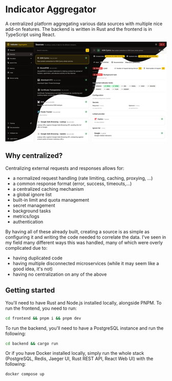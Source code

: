 # Indicator Aggregator

A centralized platform aggregating various data sources with multiple nice add-on features. The backend is written in Rust and the frontend is in TypeScript using React.

![Screenshot of the sources page of the frontend](./frontend/screenshot.png)

## Why centralized?

Centralizing external requests and responses allows for:
  * a normalized request handling (rate limiting, caching, proxying, …)
  * a common response format (error, success, timeouts,…)
  * a centralized caching mechanism
  * a global ignore list
  * built-in limit and quota management
  * secret management
  * background tasks
  * metrics/logs
  * authentication

By having all of these already built, creating a source is as simple as configuring it and writing the code needed to correlate the data. I've seen in my field many different ways this was handled, many of which were overly complicated due to:
* having duplicated code
* having multiple disconnected microservices (while it may seem like a good idea, it's not)
* having no centralization on any of the above

## Getting started

You'll need to have Rust and Node.js installed locally, alongside PNPM. To run the frontend, you need to run:

```sh
cd frontend && pnpm i && pnpm dev
```

To run the backend, you'll need to have a PostgreSQL instance and run the following:

```sh
cd backend && cargo run
```

Or if you have Docker installed locally, simply run the whole stack (PostgreSQL, Redis, Jaeger UI, Rust REST API, React Web UI) with the following:

```sh
docker compose up
```